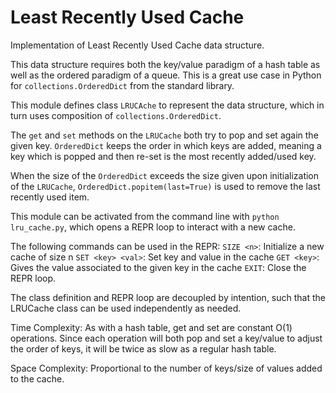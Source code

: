 # Least Recently Used Cache

Implementation of Least Recently Used Cache data structure.

This data structure requires both the key/value paradigm of a hash table as
well as the ordered paradigm of a queue. This is a great use case in Python
for `collections.OrderedDict` from the standard library.

This module defines class `LRUCAche` to represent the data structure, which in
turn uses composition of `collections.OrderedDict`.

The `get` and `set` methods on the `LRUCache` both try to pop and set again the
given key. `OrderedDict` keeps the order in which keys are added, meaning a key
which is popped and then re-set is the most recently added/used key.

When the size of the `OrderedDict` exceeds the size given upon initialization
of the `LRUCache`, `OrderedDict.popitem(last=True)` is used to remove the last
recently used item.

This module can be activated from the command line with `python lru_cache.py`,
which opens a REPR loop to interact with a new cache.

The following commands can be used in the REPR:
`SIZE <n>`: Initialize a new cache of size n
`SET <key> <val>`: Set key and value in the cache
`GET <key>`: Gives the value associated to the given key in the cache
`EXIT`: Close the REPR loop.

The class definition and REPR loop are decoupled by intention, such that the
LRUCache class can be used independently as needed.

Time Complexity:
As with a hash table, get and set are constant O(1) operations. Since each
operation will both pop and set a key/value to adjust the order of keys, it
will be twice as slow as a regular hash table.

Space Complexity:
Proportional to the number of keys/size of values added to the cache.
